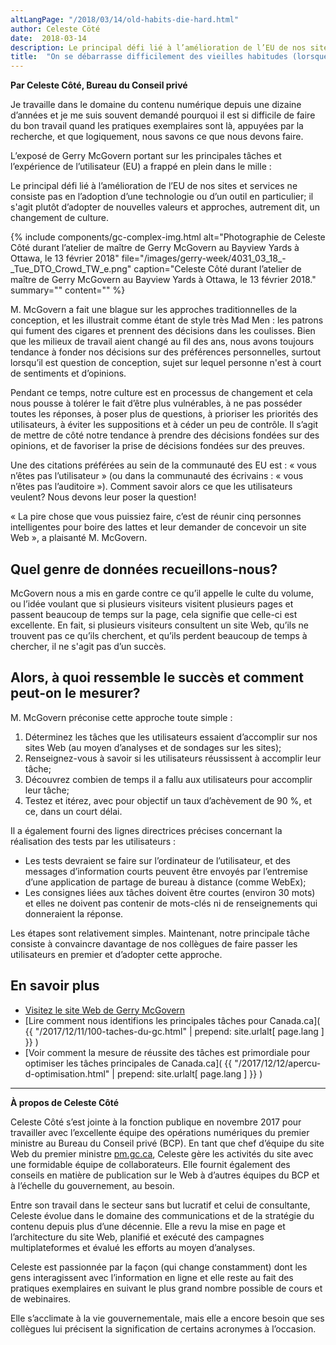 ```yaml
---
altLangPage: "/2018/03/14/old-habits-die-hard.html"
author: Celeste Cöté
date:  2018-03-14
description: Le principal défi lié à l’amélioration de l’EU de nos sites et services ne consiste pas en l’adoption d’une technologie ou d’un outil en particulier; il s'agit plutôt d’adopter de nouvelles valeurs et approches, autrement dit, un changement de culture.
title:  "On se débarrasse difficilement des vieilles habitudes (lorsque les sentiments font obstacle)"
---
```


**Par Celeste Côté, Bureau du Conseil privé**

Je travaille dans le domaine du contenu numérique depuis une dizaine d’années et je me suis souvent demandé pourquoi il est si difficile de faire du bon travail quand les pratiques exemplaires sont là, appuyées par la recherche, et que logiquement, nous savons ce que nous devons faire.

L’exposé de Gerry McGovern portant sur les principales tâches et l’expérience de l’utilisateur (EU) a frappé en plein dans le mille&nbsp;:

Le principal défi lié à l’amélioration de l’EU de nos sites et services ne consiste pas en l’adoption d’une technologie ou d’un outil en particulier; il s'agit plutôt d’adopter de nouvelles valeurs et approches, autrement dit, un changement de culture.

{% include components/gc-complex-img.html
	 alt="Photographie de Celeste Côté durant l’atelier de maître de Gerry McGovern au Bayview Yards à Ottawa, le 13 février 2018"
	 file="/images/gerry-week/4031_03_18_-_Tue_DTO_Crowd_TW_e.png"
	 caption="Celeste Côté durant l’atelier de maître de Gerry McGovern au Bayview Yards à Ottawa, le 13 février 2018."
	 summary=""
	 content=""
%}

M. McGovern a fait une blague sur les approches traditionnelles de la conception, et les illustrait comme étant de style très Mad Men&nbsp;: les patrons qui fument des cigares et prennent des décisions dans les coulisses. Bien que les milieux de travail aient changé au fil des ans, nous avons toujours tendance à fonder nos décisions sur des préférences personnelles, surtout lorsqu’il est question de conception, sujet sur lequel personne n'est à court de sentiments et d’opinions.

Pendant ce temps, notre culture est en processus de changement et cela nous pousse à tolérer le fait d’être plus vulnérables, à ne pas posséder toutes les réponses, à poser plus de questions, à prioriser les priorités des utilisateurs, à éviter les suppositions et à céder un peu de contrôle. Il s’agit de mettre de côté notre tendance à prendre des décisions fondées sur des opinions, et de favoriser la prise de décisions fondées sur des preuves.

Une des citations préférées au sein de la communauté des EU est&nbsp;: «&nbsp;vous n’êtes pas l’utilisateur&nbsp;» (ou dans la communauté des écrivains&nbsp;: «&nbsp;vous n’êtes pas l’auditoire&nbsp;»). Comment savoir alors ce que les utilisateurs veulent? Nous devons leur poser la question!

«&nbsp;La pire chose que vous puissiez faire, c’est de réunir cinq personnes intelligentes pour boire des lattes et leur demander de concevoir un site Web&nbsp;», a plaisanté M. McGovern.

## Quel genre de données recueillons-nous?

McGovern nous a mis en garde contre ce qu’il appelle le culte du volume, ou l’idée voulant que si plusieurs visiteurs visitent plusieurs pages et passent beaucoup de temps sur la page, cela signifie que celle-ci est excellente. En fait, si plusieurs visiteurs consultent un site Web, qu’ils ne trouvent pas ce qu’ils cherchent, et qu’ils perdent beaucoup de temps à chercher, il ne s'agit pas d’un succès.

## Alors, à quoi ressemble le succès et comment peut-on le mesurer?

M. McGovern préconise cette approche toute simple&nbsp;:

1.	Déterminez les tâches que les utilisateurs essaient d’accomplir sur nos sites Web (au moyen d’analyses et de sondages sur les sites);
2.	Renseignez-vous à savoir si les utilisateurs réussissent à accomplir leur tâche;
3.	Découvrez combien de temps il a fallu aux utilisateurs pour accomplir leur tâche;
4.	Testez et itérez, avec pour objectif un taux d’achèvement de 90&nbsp;%, et ce, dans un court délai.

Il a également fourni des lignes directrices précises concernant la réalisation des tests par les utilisateurs&nbsp;:

-	Les tests devraient se faire sur l’ordinateur de l’utilisateur, et des messages d’information courts peuvent être envoyés par l’entremise d’une application de partage de bureau à distance (comme WebEx);
-	Les consignes liées aux tâches doivent être courtes (environ 30 mots) et elles ne doivent pas contenir de mots-clés ni de renseignements qui donneraient la réponse.

Les étapes sont relativement simples. Maintenant, notre principale tâche consiste à convaincre davantage de nos collègues de faire passer les utilisateurs en premier et d’adopter cette approche.

## En savoir plus

- [Visitez le site Web de Gerry McGovern](http://www.gerrymcgovern.com/)
- [Lire comment nous identifions les principales tâches pour Canada.ca]( {{ "/2017/12/11/100-taches-du-gc.html" | prepend: site.urlalt[ page.lang ] }} )
- [Voir comment la mesure de réussite des tâches est primordiale pour optimiser les tâches principales de Canada.ca]( {{ "/2017/12/12/apercu-d-optimisation.html" | prepend: site.urlalt[ page.lang ] }} )

<hr>

**À propos de Celeste Côté**

Celeste Côté s’est jointe à la fonction publique en novembre 2017 pour travailler avec l’excellente équipe des opérations numériques du premier ministre au Bureau du Conseil privé (BCP). En tant que chef d’équipe du site Web du premier ministre [pm.gc.ca](<http://pm.gc.ca>), Celeste gère les activités du site avec une formidable équipe de collaborateurs. Elle fournit également des conseils en matière de publication sur le Web à d’autres équipes du BCP et à l’échelle du gouvernement, au besoin.

Entre son travail dans le secteur sans but lucratif et celui de consultante, Celeste évolue dans le domaine des communications et de la stratégie du contenu depuis plus d’une décennie. Elle a revu la mise en page et l’architecture du site Web, planifié et exécuté des campagnes multiplateformes et évalué les efforts au moyen d’analyses.

Celeste est passionnée par la façon (qui change constamment) dont les gens interagissent avec l’information en ligne et elle reste au fait des pratiques exemplaires en suivant le plus grand nombre possible de cours et de webinaires.

Elle s’acclimate à la vie gouvernementale, mais elle a encore besoin que ses collègues lui précisent la signification de certains acronymes à l’occasion.
